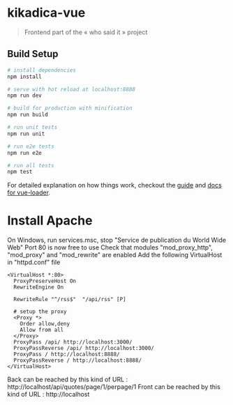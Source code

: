 # kikadica-vue

> Frontend part of the « who said it » project

## Build Setup

``` bash
# install dependencies
npm install

# serve with hot reload at localhost:8888
npm run dev

# build for production with minification
npm run build

# run unit tests
npm run unit

# run e2e tests
npm run e2e

# run all tests
npm test
```

For detailed explanation on how things work, checkout the [guide](http://vuejs-templates.github.io/webpack/) and [docs for vue-loader](http://vuejs.github.io/vue-loader).

# Install Apache
On Windows, run services.msc, stop "Service de publication du World Wide Web"
Port 80 is now free to use
Check that modules "mod_proxy_http", "mod_proxy" and "mod_rewrite" are enabled
Add the following VirtualHost in "httpd.conf" file

```
<VirtualHost *:80>
  ProxyPreserveHost On
  RewriteEngine On
  
  RewriteRule "^/rss$"  "/api/rss" [P]
  
  # setup the proxy
  <Proxy *>
    Order allow,deny
    Allow from all
  </Proxy>                          
  ProxyPass /api/ http://localhost:3000/
  ProxyPassReverse /api/ http://localhost:3000/
  ProxyPass / http://localhost:8888/
  ProxyPassReverse / http://localhost:8888/
</VirtualHost>
```

Back can be reached by this kind of URL : http://localhost/api/quotes/page/1/perpage/1
Front can be reached by this kind of URL : http://localhost